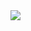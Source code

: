 <img src="https://capsule-render.vercel.app/api?type=Wavinge&color=auto&height=300&section=header&text=capsule%20render&fontSize=90" />
